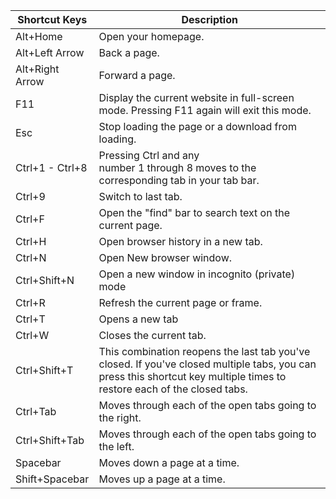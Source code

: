 
| Shortcut Keys | Description |   
| ----------- | ----------- |   
| Alt+Home | Open your homepage. |
| Alt+Left Arrow | Back a page. |
| Alt+Right Arrow | Forward a page. |
| F11 | Display the current website in full-screen mode. Pressing F11 again will exit this mode. |
| Esc | Stop loading the page or a download from loading. |
| Ctrl+1 - Ctrl+8 | Pressing Ctrl and any number 1 through 8 moves to the corresponding tab in your tab bar. |
| Ctrl+9 | Switch to last tab. |
| Ctrl+F | Open the "find" bar to search text on the current page. |
| Ctrl+H | Open browser history in a new tab. |
| Ctrl+N | Open New browser window. |
| Ctrl+Shift+N | Open a new window in incognito (private) mode |
| Ctrl+R | Refresh the current page or frame. |
| Ctrl+T | Opens a new tab |
| Ctrl+W | Closes the current tab. |
| Ctrl+Shift+T | This combination reopens the last tab you've closed. If you've closed multiple tabs, you can press this shortcut key multiple times to restore each of the closed tabs.|
| Ctrl+Tab | Moves through each of the open tabs going to the right. |
| Ctrl+Shift+Tab | Moves through each of the open tabs going to the left. |
| Spacebar | Moves down a page at a time. |
| Shift+Spacebar | Moves up a page at a time. |
